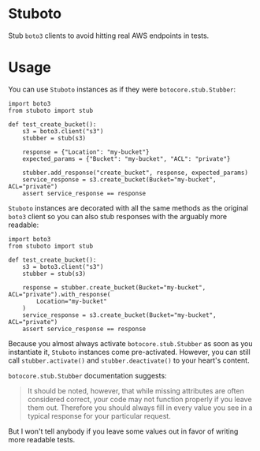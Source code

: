 # Stuboto

Stub `boto3` clients to avoid hitting real AWS endpoints in tests.

# Usage

You can use `Stuboto` instances as if they were `botocore.stub.Stubber`:

```python3
import boto3
from stuboto import stub

def test_create_bucket():
    s3 = boto3.client("s3")
    stubber = stub(s3)

    response = {"Location": "my-bucket"}
    expected_params = {"Bucket": "my-bucket", "ACL": "private"}

    stubber.add_response("create_bucket", response, expected_params)
    service_response = s3.create_bucket(Bucket="my-bucket", ACL="private")
    assert service_response == response
```

`Stuboto` instances are decorated with all the same methods as the original `boto3` client so you can also stub responses with the arguably more readable:

```python3
import boto3
from stuboto import stub

def test_create_bucket():
    s3 = boto3.client("s3")
    stubber = stub(s3)

    response = stubber.create_bucket(Bucket="my-bucket", ACL="private").with_response(
        Location="my-bucket"
    )
    service_response = s3.create_bucket(Bucket="my-bucket", ACL="private")
    assert service_response == response
```

Because you almost always activate `botocore.stub.Stubber` as soon as you instantiate it, `Stuboto` instances come pre-activated. However, you can still call `stubber.activate()` and `stubber.deactivate()` to your heart's content.

`botocore.stub.Stubber` documentation suggests:

> It should be noted, however, that while missing attributes are often considered correct, your code may not function properly if you leave them out. Therefore you should always fill in every value you see in a typical response for your particular request.

But I won't tell anybody if you leave some values out in favor of writing more readable tests.
